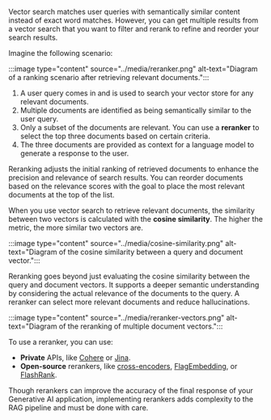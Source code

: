 Vector search matches user queries with semantically similar content instead of exact word matches. However, you can get multiple results from a vector search that you want to filter and rerank to refine and reorder your search results.

Imagine the following scenario:

:::image type="content" source="../media/reranker.png" alt-text="Diagram of a ranking scenario after retrieving relevant documents.":::

1. A user query comes in and is used to search your vector store for any relevant documents.
1. Multiple documents are identified as being semantically similar to the user query.
1. Only a subset of the documents are relevant. You can use a **reranker** to select the top three documents based on certain criteria.
1. The three documents are provided as context for a language model to generate a response to the user.

Reranking adjusts the initial ranking of retrieved documents to enhance the precision and relevance of search results. You can reorder documents based on the relevance scores with the goal to place the most relevant documents at the top of the list.

When you use vector search to retrieve relevant documents, the similarity between two vectors is calculated with the **cosine similarity**. The higher the metric, the more similar two vectors are.

:::image type="content" source="../media/cosine-similarity.png" alt-text="Diagram of the cosine similarity between a query and document vector.":::

Reranking goes beyond just evaluating the cosine similarity between the query and document vectors. It supports a deeper semantic understanding by considering the actual relevance of the documents to the query. A reranker can select more relevant documents and reduce hallucinations.

:::image type="content" source="../media/reranker-vectors.png" alt-text="Diagram of the reranking of multiple document vectors.":::

To use a reranker, you can use:

- **Private** APIs, like [Cohere](https://cohere.com/rerank) or [Jina](https://jina.ai/reranker/?azure-portal=true).
- **Open-source** rerankers, like [cross-encoders](https://www.sbert.net/docs/cross_encoder/pretrained_models.html?azure-portal=true), [FlagEmbedding](https://github.com/FlagOpen/FlagEmbedding?azure-portal=true), or [FlashRank](https://github.com/PrithivirajDamodaran/FlashRank?azure-portal=true).

Though rerankers can improve the accuracy of the final response of your Generative AI application, implementing rerankers adds complexity to the RAG pipeline and must be done with care.
